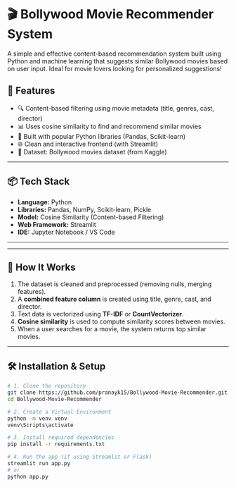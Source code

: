 # 🎬 Bollywood Movie Recommender System

A simple and effective content-based recommendation system built using Python and machine learning that suggests similar Bollywood movies based on user input. Ideal for movie lovers looking for personalized suggestions!

## 🚀 Features

- 🔍 Content-based filtering using movie metadata (title, genres, cast, director)
- 📊 Uses cosine similarity to find and recommend similar movies
- 🧠 Built with popular Python libraries (Pandas, Scikit-learn)
- 🌐 Clean and interactive frontend (with Streamlit)
- 📁 Dataset: Bollywood movies dataset (from Kaggle)

---

## 📦 Tech Stack

- **Language:** Python
- **Libraries:** Pandas, NumPy, Scikit-learn, Pickle
- **Model:** Cosine Similarity (Content-based Filtering)
- **Web Framework:** Streamlit 
- **IDE:** Jupyter Notebook / VS Code

---

---

## 🎯 How It Works

1. The dataset is cleaned and preprocessed (removing nulls, merging features).
2. A **combined feature column** is created using title, genre, cast, and director.
3. Text data is vectorized using **TF-IDF** or **CountVectorizer**.
4. **Cosine similarity** is used to compute similarity scores between movies.
5. When a user searches for a movie, the system returns top similar movies.


---

## 🛠️ Installation & Setup

```bash
# 1. Clone the repository
git clone https://github.com/pranayk15/Bollywood-Movie-Recommender.git
cd Bollywood-Movie-Recommender

# 2. Create a Virtual Environment
python -m venv venv
venv\Scripts\activate

# 3. Install required dependencies
pip install -r requirements.txt

# 4. Run the app (if using Streamlit or Flask)
streamlit run app.py
# or
python app.py

